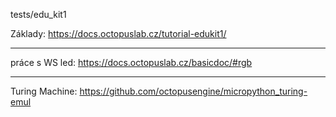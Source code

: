 tests/edu_kit1


Základy:
https://docs.octopuslab.cz/tutorial-edukit1/

---

práce s WS led:
https://docs.octopuslab.cz/basicdoc/#rgb

---

Turing Machine:
https://github.com/octopusengine/micropython_turing-emul
